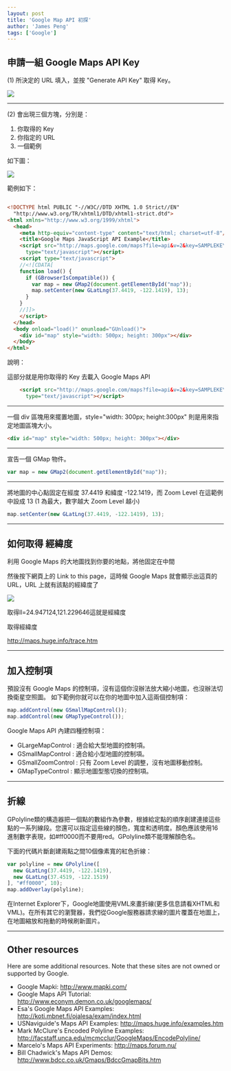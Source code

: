 ```yaml
---
layout: post
title: 'Google Map API 初探'
author: 'James Peng'
tags: ['Google']
---
```




## 申請一組 Google Maps API Key ##

(1) 所決定的 URL 填入，並按 "Generate API Key" 取得 Key。

![](http://i.imgur.com/J89nAni.jpg)


----------


(2) 會出現三個方塊，分別是：

1. 你取得的 Key
2. 你指定的 URL
3. 一個範例

如下圖：

![](http://i.imgur.com/131qMIM.jpg)

範例如下：

~~~html

<!DOCTYPE html PUBLIC "-//W3C//DTD XHTML 1.0 Strict//EN"
  "http://www.w3.org/TR/xhtml1/DTD/xhtml1-strict.dtd">
<html xmlns="http://www.w3.org/1999/xhtml">
  <head>
    <meta http-equiv="content-type" content="text/html; charset=utf-8"/>
    <title>Google Maps JavaScript API Example</title>
    <script src="http://maps.google.com/maps?file=api&v=2&key=SAMPLEKEY123OXJ6inh_POMZgEz456Pyj0pLBST8lk_et49T0789zZOKYIqg"
      type="text/javascript"></script>
    <script type="text/javascript">
    //<![CDATA[
    function load() {
      if (GBrowserIsCompatible()) {
        var map = new GMap2(document.getElementById("map"));
        map.setCenter(new GLatLng(37.4419, -122.1419), 13);
      }
    }
    //]]>
    </script>
  </head>
  <body onload="load()" onunload="GUnload()">
    <div id="map" style="width: 500px; height: 300px"></div>
  </body>
</html>


~~~


說明：


這部分就是用你取得的 Key 去載入 Google Maps API

~~~html
    <script src="http://maps.google.com/maps?file=api&v=2&key=SAMPLEKEY123OXJ6inh_POMZgEz456Pyj0pLBST8lk_et49T0789zZOKYIqg"
      type="text/javascript"></script>
~~~


----------

一個 div 區塊用來擺置地圖，style="width: 300px; height:300px" 則是用來指定地圖區塊大小。

~~~html
<div id="map" style="width: 500px; height: 300px"></div>
~~~


----------

宣告一個 GMap 物件。

~~~javascript
var map = new GMap2(document.getElementById("map"));
~~~


----------

將地圖的中心點固定在經度 37.4419 和緯度 -122.1419，而 Zoom Level 在這範例中設成 13 (1 為最大，數字越大 Zoom Level 越小)

~~~javascript
map.setCenter(new GLatLng(37.4419, -122.1419), 13);
~~~


----------



## 如何取得 經緯度 ##

利用 Google Maps 的大地圖找到你要的地點，將他固定在中間

然後按下網頁上的 Link to this page，這時候 Google Maps 就會顯示出這頁的 URL，URL 上就有該點的經緯度了


![](http://i.imgur.com/O0lqRDi.jpg)

取得ll=24.947124,121.229646這就是經緯度

取得經緯度

http://maps.huge.info/trace.htm

----------

## 加入控制項 ##


預設沒有 Google Maps 的控制項，沒有這個你沒辦法放大縮小地圖，也沒辦法切換衛星空照圖。
如下範例你就可以在你的地圖中加入這兩個控制項：

~~~javascript
map.addControl(new GSmallMapControl());
map.addControl(new GMapTypeControl());
~~~


Google Maps API 內建四種控制項：

- GLargeMapControl : 適合給大型地圖的控制項。
- GSmallMapControl : 適合給小型地圖的控制項。
- GSmallZoomControl : 只有 Zoom Level 的調整，沒有地圖移動控制。
- GMapTypeControl : 顯示地圖型態切換的控制項。


----------

##  折線 ##


GPolyline類的構造器把一個點的數組作為參數，根據給定點的順序創建連接這些點的一系列線段。您還可以指定這些線的顏色，寬度和透明度。顏色應該使用16進制數字表現，如#ff0000而不要用red。GPolyline類不能理解顏色名。

下面的代碼片斷創建兩點之間10個像素寬的紅色折線：

~~~javascript
var polyline = new GPolyline([
  new GLatLng(37.4419, -122.1419),
  new GLatLng(37.4519, -122.1519)
], "#ff0000", 10);
map.addOverlay(polyline);
~~~

在Internet Explorer下，Google地圖使用VML來畫折線(更多信息請看XHTML和VML)。在所有其它的瀏覽器，我們從Google服務器請求線的圖片覆蓋在地圖上，在地圖縮放和拖動的時候刷新圖片。


----------

## Other resources ##

Here are some additional resources. Note that these sites are not owned or supported by Google.

- Google Mapki: http://www.mapki.com/
- Google Maps API Tutorial: http://www.econym.demon.co.uk/googlemaps/
- Esa's Google Maps API Examples: http://koti.mbnet.fi/ojalesa/exam/index.html
- USNaviguide's Maps API Examples: http://maps.huge.info/examples.htm
- Mark McClure's Encoded Polyline Examples: http://facstaff.unca.edu/mcmcclur/GoogleMaps/EncodePolyline/
- Marcelo's Maps API Experiments: http://maps.forum.nu/
- Bill Chadwick's Maps API Demos: http://www.bdcc.co.uk/Gmaps/BdccGmapBits.htm

